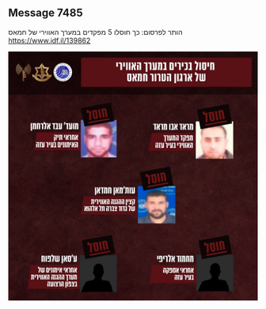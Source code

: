 ## Message 7485

הותר לפרסום:
כך חוסלו 5 מפקדים במערך האווירי של חמאס
https://www.idf.il/139862

![Photo](7485/7485_photo.jpg)
